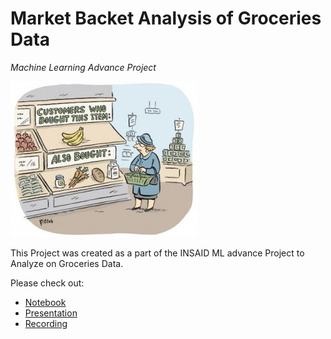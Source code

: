 # Market Backet Analysis of Groceries Data
*Machine Learning Advance Project*

![enter image description here](https://github.com/Ankitabhanushali06/INSAID_DataScience_Projects/blob/main/MachineLearning/Market_Basket_Analysis/1_z5zToUtprDu4Dz6_DLDIKA.jpeg?raw=true)

This Project was created as a part of the INSAID ML advance Project to Analyze on Groceries Data.

Please check out:
- [Notebook](https://github.com/Ankitabhanushali06/INSAID_DataScience_Projects/blob/main/MachineLearning/Market_Basket_Analysis/abhanushali06%40gmail.com.ipynb)
- [Presentation](https://github.com/Ankitabhanushali06/INSAID_DataScience_Projects/blob/main/MachineLearning/Market_Basket_Analysis/abhanushali06%40gmail.com.pptx)
- [Recording](https://github.com/Ankitabhanushali06/INSAID_DataScience_Projects/blob/main/MachineLearning/Market_Basket_Analysis/abhanushali06%40gmail.com.mp4)

